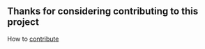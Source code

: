 ## Thanks for considering contributing to this project
How to [contribute](https://github.com/DerSchinken/BetterString#contributing)
